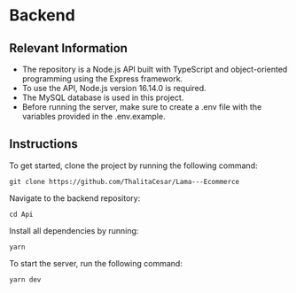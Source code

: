 # Backend


## Relevant Information
* The repository is a Node.js API built with TypeScript and object-oriented programming using the Express framework.
* To use the API, Node.js version 16.14.0 is required.
* The MySQL database is used in this project.
* Before running the server, make sure to create a .env file with the variables provided in the .env.example.


## Instructions
To get started, clone the project by running the following command:

```
git clone https://github.com/ThalitaCesar/Lama---Ecommerce
```

Navigate to the backend repository:

```
cd Api
```

Install all dependencies by running:

```
yarn
```

To start the server, run the following command:

```
yarn dev
```
